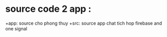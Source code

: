 # source code 2 app :
 +app: source cho phong thuy
 +src: source app chat tich hop firebase and one signal
 
